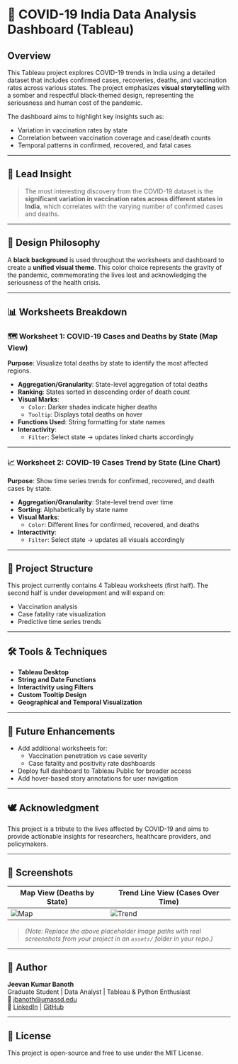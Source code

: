 # 🦠 COVID-19 India Data Analysis Dashboard (Tableau)

## Overview
This Tableau project explores COVID-19 trends in India using a detailed dataset that includes confirmed cases, recoveries, deaths, and vaccination rates across various states. The project emphasizes **visual storytelling** with a somber and respectful black-themed design, representing the seriousness and human cost of the pandemic.

The dashboard aims to highlight key insights such as:
- Variation in vaccination rates by state
- Correlation between vaccination coverage and case/death counts
- Temporal patterns in confirmed, recovered, and fatal cases

---

## 🎯 Lead Insight

> The most interesting discovery from the COVID-19 dataset is the **significant variation in vaccination rates across different states in India**, which correlates with the varying number of confirmed cases and deaths.

---

## 🎨 Design Philosophy

A **black background** is used throughout the worksheets and dashboard to create a **unified visual theme**. This color choice represents the gravity of the pandemic, commemorating the lives lost and acknowledging the seriousness of the health crisis.

---

## 📊 Worksheets Breakdown

### 🗺️ Worksheet 1: COVID-19 Cases and Deaths by State (Map View)
**Purpose**: Visualize total deaths by state to identify the most affected regions.

- **Aggregation/Granularity**: State-level aggregation of total deaths
- **Ranking**: States sorted in descending order of death count
- **Visual Marks**:
  - `Color`: Darker shades indicate higher deaths
  - `Tooltip`: Displays total deaths on hover
- **Functions Used**: String formatting for state names
- **Interactivity**: 
  - `Filter`: Select state → updates linked charts accordingly

---

### 📈 Worksheet 2: COVID-19 Cases Trend by State (Line Chart)
**Purpose**: Show time series trends for confirmed, recovered, and death cases by state.

- **Aggregation/Granularity**: State-level trend over time
- **Sorting**: Alphabetically by state name
- **Visual Marks**:
  - `Color`: Different lines for confirmed, recovered, and deaths
- **Interactivity**:
  - `Filter`: Select state → updates all visuals accordingly

---

## 📁 Project Structure

This project currently contains 4 Tableau worksheets (first half). The second half is under development and will expand on:
- Vaccination analysis
- Case fatality rate visualization
- Predictive time series trends

---

## 🛠️ Tools & Techniques

- **Tableau Desktop**
- **String and Date Functions**
- **Interactivity using Filters**
- **Custom Tooltip Design**
- **Geographical and Temporal Visualization**

---

## 📍 Future Enhancements
- Add additional worksheets for:
  - Vaccination penetration vs case severity
  - Case fatality and positivity rate dashboards
- Deploy full dashboard to Tableau Public for broader access
- Add hover-based story annotations for user navigation

---

## 🕊️ Acknowledgment

This project is a tribute to the lives affected by COVID-19 and aims to provide actionable insights for researchers, healthcare providers, and policymakers.

---

## 📸 Screenshots

| Map View (Deaths by State) | Trend Line View (Cases Over Time) |
|----------------------------|----------------------------|
| ![Map](assets/map_view.png) | ![Trend](assets/line_chart.png) |

> *(Note: Replace the above placeholder image paths with real screenshots from your project in an `assets/` folder in your repo.)*

---

## 🧠 Author

**Jeevan Kumar Banoth**  
Graduate Student | Data Analyst | Tableau & Python Enthusiast  
📧 [jbanoth@umassd.edu](mailto:jbanoth@umassd.edu)  
🔗 [LinkedIn](https://www.linkedin.com/in/jeevankumarbanoth) | [GitHub](https://github.com/jeevanbanoth)

---

## 📜 License

This project is open-source and free to use under the MIT License.
